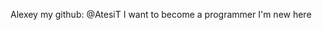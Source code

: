 Alexey
my github: @AtesiT
I want to become a programmer
I'm new here
<!-- console.log("Example") -->
<!-- - -->
<!-- I'm a graduate with sysadmin diplom -->
<!-- I think i have A2 -->
